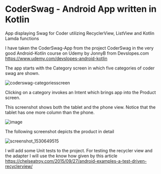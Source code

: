 # CoderSwag - Android App written in Kotlin
App displaying Swag for Coder utilizing RecyclerView, ListView and Kotlin Lamda functions

I have taken the CoderSwag-App from the project CoderSwag in the very good Android-Kotlin course on
Udemy by JonnyB from Devslopes.com 
https://www.udemy.com/devslopes-android-kotlin

The app starts with the Category screen in which five categories of coder swag are shown.

![coderswag-categoriesscreen](https://user-images.githubusercontent.com/9823247/42180338-279a414e-7e37-11e8-83fb-67cec70e6073.jpg)

Clicking on a category invokes an Intent which brings app into the Product screen.

This screenshot shows both the tablet and the phone view.
Notice that the tablet has one more column than the phone.

![image](https://user-images.githubusercontent.com/9823247/42138874-ee10f452-7d84-11e8-9517-ee4596ca7c93.png)

The following screenshot depicts the product in detail

![screenshot_1530649515](https://user-images.githubusercontent.com/9823247/42243234-ee221baa-7f10-11e8-8d8f-a2d079476421.png)

I will add some Unit tests to the project. For testing the recycler view and the adapter I will
use the know how given by this article
https://chelseatroy.com/2015/09/27/android-examples-a-test-driven-recyclerview/
